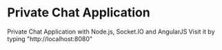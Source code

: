 # Private Chat Application
Private Chat Application with Node.js, Socket.IO and AngularJS
Visit it by typing "http://localhost:8080"
